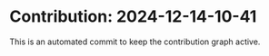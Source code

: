 # Contribution: 2024-12-14-10-41
This is an automated commit to keep the contribution graph active.
